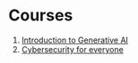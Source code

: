 # Courses

1. [Introduction to Generative AI](https://www.coursera.org/learn/introduction-to-generative-ai?source=post_page-----f1643ca35246--------------------------------#about)
2. [Cybersecurity for everyone](https://www.coursera.org/learn/cybersecurity-for-everyone?source=post_page-----f1643ca35246--------------------------------)
